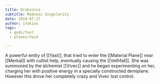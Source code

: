 ```yaml
---
title: Drakainia
subtitle: Madness Singularity
date: 2024-07-27
author: sfakias
tags:
  - gods/Yast
  - planes/Void

---
```


A powerful entity of [[Yast]], that tried to enter the [[Material Plane]] near [[Merkal]] with cultist help, eventually causing the [[Vethfall]]. She was summoned by the alchemist [[Vivec]] and he began experimenting on her, charging her with positive energy in a specially constructed demiplane. However this drove her completely crazy and Vivec lost control.